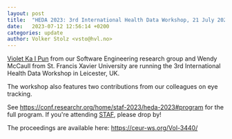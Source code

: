 ```yaml
---
layout: post
title:  "HEDA 2023: 3rd International Health Data Workshop, 21 July 2023, colocated with STAF"
date:   2023-07-12 12:56:14 +0200
categories: update
author: Volker Stolz <vsto@hvl.no>
---
```

[Violet Ka I Pun](/about#vpu) from our Software Engineering research group and Wendy McCaull from St. Francis Xavier University
are running the 3rd International Health Data Workshop in Leicester, UK.

The workshop also features two contributions from our colleagues on eye tracking.

See <https://conf.researchr.org/home/staf-2023/heda-2023#program> for the full program.
If you're attending [STAF](https://conf.researchr.org/home/staf-2023/), please drop by!

The proceedings are available here: <https://ceur-ws.org/Vol-3440/>
